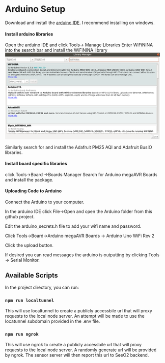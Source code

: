 # Arduino Setup

Download and install the [arduino IDE](https://www.arduino.cc/en/main/software). I recommend installing on windows.

#### Install arduino libraries
Open the arduino IDE and click Tools-> Manage Libraries
Enter WiFiNINA into the search bar and install the WiFiNINA library
!["ArduinoLibraryInstall"](https://github.com/kong5000/SeeO2-sensor-server/blob/master/docs/arduino_library.png?raw=true)

Similarly search for and install the Adafruit PM25 AQI and Adafruit BusIO libraries. 

#### Install board specific libraries
click Tools->Board ->Boards Manager
Search for Arduino megaAVR Boards and install the package.

#### Uploading Code to Arduino
Connect the Arduino to your computer.

In the arduino IDE click File->Open and open the Arduino folder from this github project.

Edit the arduino_secrets.h file to add your wifi name and password.

Click Tools->Board->Arduino megaAVR Boards -> Arduino Uno WiFi Rev 2

Click the upload button.

If desired you can read messages the arduino is outputting by clicking Tools -> Serial Monitor.

## Available Scripts

In the project directory, you can run:

### `npm run localtunnel`

This will use localtunnel to create a publicly accessbile url that will proxy requests to the local node server. An attempt will be made to use the locatunnel subdomain provided in the .env file.

### `npm run ngrok`

This will use ngrok to create a publicly accessbile url that will proxy requests to the local node server. A randomly generate url will be provided by ngrok. The sensor server will then report this url to SeeO2 backend.